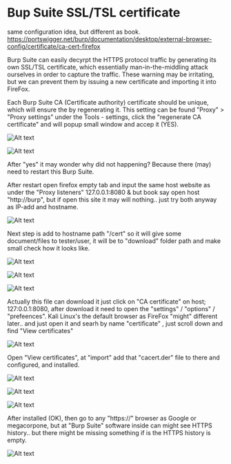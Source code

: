 # Bup Suite SSL/TSL certificate

<!-- Offensive-Security-OSCP-by-Offensive-Security_2020.pdf practice page: 268 - 270 -->

same configuration idea, but different as book.
https://portswigger.net/burp/documentation/desktop/external-browser-config/certificate/ca-cert-firefox

Burp Suite can easily decyrpt the HTTPS protocol traffic by generating its own SSL/TSL certificate, which essentially man-in-the-middling attack ourselves in order to capture the traffic. These warning may be irritating, but we can prevent them by issuing a new certificate and importing it into FireFox.


Each Burp Suite CA (Certificate authority) certificate should be unique, which will ensure the by regenerating it. This setting can be found  "Proxy" > "Proxy settings" under the Tools - settings, click the "regenerate CA certificate" and will popup small window and accep it (YES).

![Alt text](BurpSuite_images/burpSuite_SSL-1.png)

![Alt text](BurpSuite_images/burpSuite_SSL-2.png)

After "yes" it may wonder why did not happening? Because there (may) need to restart this Burp Suite.

After restart open firefox empty tab and input the same host website as under the "Proxy listeners" 127.0.0.1:8080 & but book say open host "http://burp", but if open this site it may will nothing.. just try both anyway as IP-add and hostname.

![Alt text](BurpSuite_images/burpSuite_SSL-3.png)


Next step is add to hostname path "/cert" so it will give some document/files to tester/user, it will be to "download" folder path and make small check how it looks like.

![Alt text](BurpSuite_images/burpSuite_SSL-4.png)

![Alt text](BurpSuite_images/burpSuite_SSL-5.png)

![Alt text](BurpSuite_images/burpSuite_SSL-6.png)

Actually this file can download it just click on "CA certificate" on host; 127:0.0.1:8080, after download it need to open the "settings" / "options" / "prefeences". Kali Linux's the default browser as FireFox "might" different later.. and just open it and searh by name "certificate" , just scroll down and find "View certificates"

![Alt text](BurpSuite_images/burpSuite_SSL-7.png)

Open "View certificates", at "import" add that "cacert.der" file to there and configured, and installed.

![Alt text](BurpSuite_images/burpSuite_SSL-8.png)

![Alt text](BurpSuite_images/burpSuite_SSL-9.png)

![Alt text](BurpSuite_images/burpSuite_SSL-10.png)

After installed (OK), then go to any "https://" browser as Google or megacorpone, but at "Burp Suite" software inside can might see HTTPS history.. but there might be missing something if is the HTTPS history is empty.

![Alt text](BurpSuite_images/burpSuite_SSL-11.png)






